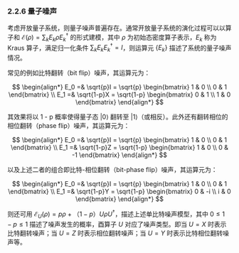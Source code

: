 ### 2.2.6 量子噪声

考虑开放量子系统，则量子噪声普遍存在。通常开放量子系统的演化过程可以以算子和 $\mathcal{E}(\rho) = \sum_k E_k\rho E_k^\dagger$ 的形式建模，其中 $\rho$ 为初始态密度算子表示，$E_k$ 称为 Kraus 算子，满足归一化条件 $\sum_kE_kE_k^\dagger=I$，则运算元 $\{E_k\}$ 描述了系统的量子噪声情况。

常见的例如比特翻转（bit flip）噪声，其运算元为：

$$
\begin{align*}
  E_0 =& \sqrt{p}I = \sqrt{p} \begin{bmatrix}
  1 & 0 \\
  0 & 1
\end{bmatrix} \\
 E_1 =& \sqrt{1-p}X = \sqrt{1-p} \begin{bmatrix}
  0 & 1 \\
  1 & 0
\end{bmatrix}
\end{align*}
$$

其效果将以 1 - p 概率使得量子态 $|0\rangle$ 翻转至 $|1\rangle$（或相反）。此外还有翻转相位的相位翻转（phase flip）噪声，其运算元为：

$$
\begin{align*}
  E_0 =& \sqrt{p}I = \sqrt{p} \begin{bmatrix}
  1 & 0 \\
  0 & 1
\end{bmatrix} \\
 E_1 =& \sqrt{1-p}Z = \sqrt{1-p} \begin{bmatrix}
  1 & 0 \\
  0 & -1
\end{bmatrix}
\end{align*}
$$

以及上述二者的组合即比特-相位翻转（bit-phase flip）噪声，其运算元为：

$$
\begin{align*}
  E_0 =& \sqrt{p}I = \sqrt{p} \begin{bmatrix}
  1 & 0 \\
  0 & 1
\end{bmatrix} \\
 E_1 =& \sqrt{1-p}Y = \sqrt{1-p} \begin{bmatrix}
  0 & -i \\
  i & 0
\end{bmatrix}
\end{align*}
$$

则还可用 $\mathcal{E}_U(\rho)=p\rho + （1-p）U\rho U^\dagger$，描述上述单比特噪声模型，其中 $0 \le 1 - p \le 1$ 描述了噪声发生的概率，酉算子 $U$ 对应了噪声类型。即当 $U=X$ 时表示比特翻转噪声；当 $U=Z$ 时表示相位翻转噪声；当 $U=Y$ 时表示比特相位翻转噪声等。
